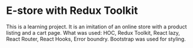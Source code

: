 # E-store with Redux Toolkit

This is a learning project. It is an imitation of an online store with a product listing and a cart page.
What was used: HOC, Redux Toolkit, React lazy, React Router, React Hooks, Error boundry.
Bootstrap was used for styling.
